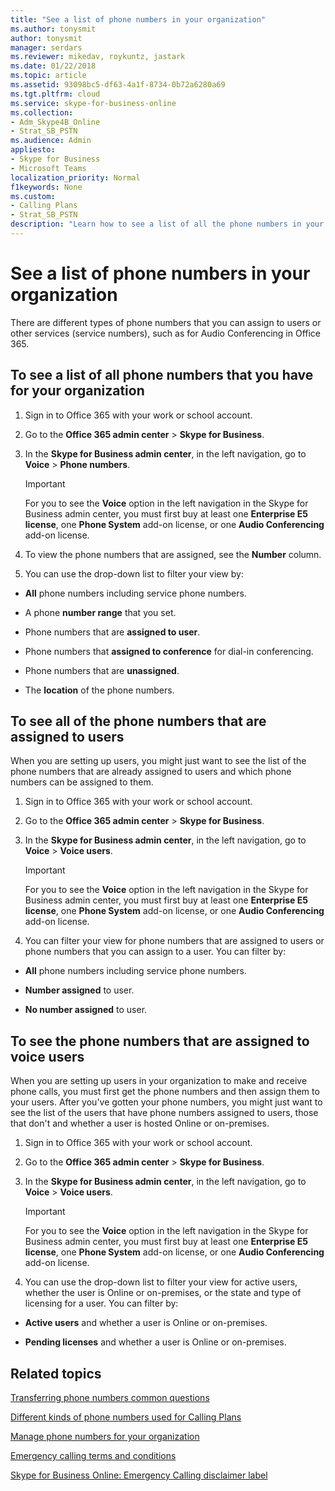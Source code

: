 ```yaml
---
title: "See a list of phone numbers in your organization"
ms.author: tonysmit
author: tonysmit
manager: serdars
ms.reviewer: mikedav, roykuntz, jastark
ms.date: 01/22/2018
ms.topic: article
ms.assetid: 93098bc5-df63-4a1f-8734-0b72a6280a69
ms.tgt.pltfrm: cloud
ms.service: skype-for-business-online
ms.collection: 
- Adm_Skype4B_Online
- Strat_SB_PSTN
ms.audience: Admin
appliesto:
- Skype for Business 
- Microsoft Teams
localization_priority: Normal
f1keywords: None
ms.custom:
- Calling Plans
- Strat_SB_PSTN
description: "Learn how to see a list of all the phone numbers in your organization, all the numbers assigned to users, and all the numbers that are assigned to voice users from the Skype for Business admin center."
---
```


# See a list of phone numbers in your organization

There are different types of phone numbers that you can assign to users or other services (service numbers), such as for Audio Conferencing in Office 365.
  
## To see a list of all phone numbers that you have for your organization

1. Sign in to Office 365 with your work or school account.
    
2. Go to the **Office 365 admin center** > **Skype for Business**.
    
3. In the **Skype for Business admin center**, in the left navigation, go to **Voice** > **Phone numbers**.
    
    > [!IMPORTANT]
    > For you to see the **Voice** option in the left navigation in the Skype for Business admin center, you must first buy at least one **Enterprise E5 license**, one **Phone System** add-on license, or one **Audio Conferencing** add-on license.
    
4. To view the phone numbers that are assigned, see the **Number** column.
    
5. You can use the drop-down list to filter your view by:
    
  - **All** phone numbers including service phone numbers.
    
  - A phone **number range** that you set.
    
  - Phone numbers that are **assigned to user**.
    
  - Phone numbers that **assigned to conference** for dial-in conferencing.
    
  - Phone numbers that are **unassigned**.
    
  - The **location** of the phone numbers.
    
## To see all of the phone numbers that are assigned to users

When you are setting up users, you might just want to see the list of the phone numbers that are already assigned to users and which phone numbers can be assigned to them.
  
1. Sign in to Office 365 with your work or school account.
    
2. Go to the **Office 365 admin center** > **Skype for Business**.
    
3. In the **Skype for Business admin center**, in the left navigation, go to **Voice** > **Voice users**.
    
    > [!IMPORTANT]
    > For you to see the **Voice** option in the left navigation in the Skype for Business admin center, you must first buy at least one **Enterprise E5 license**, one **Phone System** add-on license, or one **Audio Conferencing** add-on license.
    
4. You can filter your view for phone numbers that are assigned to users or phone numbers that you can assign to a user. You can filter by:
    
  - **All** phone numbers including service phone numbers.
    
  - **Number assigned** to user.
    
  - **No number assigned** to user.
    
## To see the phone numbers that are assigned to voice users

When you are setting up users in your organization to make and receive phone calls, you must first get the phone numbers and then assign them to your users. After you've gotten your phone numbers, you might just want to see the list of the users that have phone numbers assigned to users, those that don't and whether a user is hosted Online or on-premises.
  
1. Sign in to Office 365 with your work or school account.
    
2. Go to the **Office 365 admin center** > **Skype for Business**.
    
3. In the **Skype for Business admin center**, in the left navigation, go to **Voice** > **Voice users**.
    
    > [!IMPORTANT]
    > For you to see the **Voice** option in the left navigation in the Skype for Business admin center, you must first buy at least one **Enterprise E5 license**, one **Phone System** add-on license, or one **Audio Conferencing** add-on license.
    
4. You can use the drop-down list to filter your view for active users, whether the user is Online or on-premises, or the state and type of licensing for a user. You can filter by:
    
  - **Active users** and whether a user is Online or on-premises.
    
  - **Pending licenses** and whether a user is Online or on-premises.
    
## Related topics
[Transferring phone numbers common questions](transferring-phone-numbers-common-questions.md)

[Different kinds of phone numbers used for Calling Plans](different-kinds-of-phone-numbers-used-for-calling-plans.md)

[Manage phone numbers for your organization](../what-are-calling-plans-in-office-365/manage-phone-numbers-for-your-organization/manage-phone-numbers-for-your-organization.md)

[Emergency calling terms and conditions](emergency-calling-terms-and-conditions.md)

[Skype for Business Online: Emergency Calling disclaimer label](https://go.microsoft.com/fwlink/?LinkID=692099)


